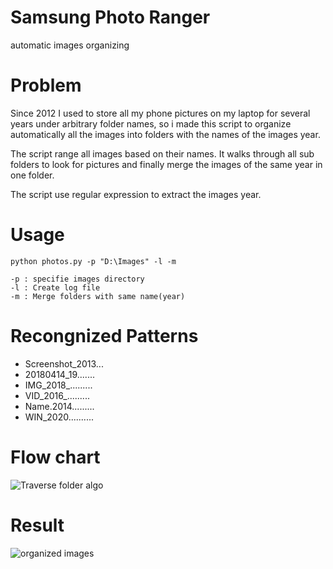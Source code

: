 # Samsung Photo Ranger
automatic images organizing

# Problem
Since 2012 I used to store all my phone pictures on my laptop for several years under arbitrary folder names, so i made this script to organize automatically all the images into folders with the names of the images year.

The script range all images based on their names.
It walks through all sub folders to look for pictures and finally merge the images of the same year in one folder.

The script use regular expression to extract the images year.

# Usage
```
python photos.py -p "D:\Images" -l -m  
```
```
-p : specifie images directory  
-l : Create log file  
-m : Merge folders with same name(year)  
```

# Recongnized Patterns

* Screenshot_2013...
* 20180414_19.......
* IMG_2018_.........
* VID_2016_.........
* Name.2014.........
* WIN_2020..........

# Flow chart

![Traverse folder algo](dqdqdwqdq)

# Result
![organized images](result)
